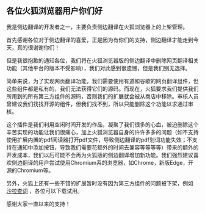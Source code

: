## 各位火狐浏览器用户你们好

我是侧边翻译的开发者之一，主要负责侧边翻译在火狐浏览器上的上架管理。

首先感谢各位对于侧边翻译的喜爱，正是因为有你们的支持，侧边翻译才能走到今天，真的很谢谢你们！

但是我很抱歉的通知各位，我们将在火狐浏览器版的侧边翻译中删除网页翻译相关功能（其他平台的版本不受影响），我们对此感到很遗憾，但是我们别无选择。

简单来说，为了实现网页翻译功能，我们需要使用有道和谷歌的网页翻译组件，但这些组件都是私有的，我们无法获得它们的源码。而现在，火狐要求我们提供我们所用到的所有第三方组件的源码，否则我们的扩展就会被从商店中移除。审核人员曾建议我们找找开源的组件，但我们找不到，所以只能删除这个功能以求通过审核。

这个插件是我们利用空闲时间开发的作品，凝聚了我们很多的心血，被迫删除这个辛苦实现的功能让我们很痛心，加上火狐浏览器自身的许许多多的问题（如不支持使用扩展内置的pdf阅读器打开pdf文件，导致侧边翻译的pdf划词功能失效；不支持在通知中添加按钮，导致我们需要花额外的时间去兼容等等等等）带来的额外的开发成本，我们以后可能不会再为火狐版的侧边翻译增加新功能。我们强烈建议喜欢侧边翻译的用户尝试使用Chromium系的浏览器，如Chrome，新版Edge，开源的Chromium等。

另外，火狐上还有一些不错的扩展暂时没有因为第三方组件的问题被下架，例如 [沙拉查词](https://addons.mozilla.org/zh-CN/firefox/addon/ext-saladict) ，各位可以下载试用。

感谢大家一直以来的支持！